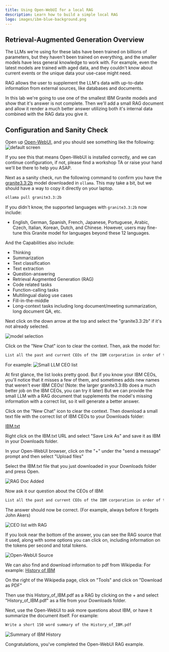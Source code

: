 ```yaml
---
title: Using Open-WebUI for a local RAG
description: Learn how to build a simple local RAG
logo: images/ibm-blue-background.png
---
```


## Retrieval-Augmented Generation Overview
The LLMs we're using for these labs have been trained on billions of parameters, but they haven't been trained on everything, and the smaller models have less general knowledge to work with.
For example, even the latest models are trained with aged data, and they couldn't know about current events or the unique data your use-case might need.

RAG allows the user to supplement the LLM's data with up-to-date information from external sources, like databases and documents.

In this lab we're going to use one of the smallest IBM Granite models and show that it's answer is not complete. Then we'll add a small RAG document and allow it render a much better answer
utilizing both it's internal data combined with the RAG data you give it.

## Configuration and Sanity Check

Open up [Open-WebUI](http://localhost:8080/), and you should see something like the following:
![default screen](../images/openwebui_open_screen.png)

If you see this that means Open-WebUI is installed correctly, and we can continue configuration, if not, please find a workshop TA or
raise your hand we'll be there to help you ASAP.

Next as a sanity check, run the following command to confirm you have the [granite3.3:2b](https://ollama.com/library/granite3.3:2b)
model downloaded in `ollama`. This may take a bit, but we should have a way to copy it directly on your laptop.

```bash
ollama pull granite3.3:2b
```

If you didn't know, the supported languages with `granite3.3:2b` now include:

- English, German, Spanish, French, Japanese, Portuguese, Arabic, Czech, Italian, Korean, Dutch, and Chinese. However, users may fine-tune this Granite model for languages beyond these 12 languages.

And the Capabilities also include:

- Thinking
- Summarization
- Text classification
- Text extraction
- Question-answering
- Retrieval Augmented Generation (RAG)
- Code related tasks
- Function-calling tasks
- Multilingual dialog use cases
- Fill-in-the-middle
- Long-context tasks including long document/meeting summarization, long document QA, etc.


Next click on the down arrow at the top and select the "granite3.3:2b" if it's not already selected.

![model selection](../images/openwebui_model_selection.png)

Click on the "New Chat" icon to clear the context. Then, ask the model for:
```bash
List all the past and current CEOs of the IBM corporation in order of their term as CEO
```
For example:
![Small LLM CEO list](../images/small_llm_ceo_list.png)

At first glance, the list looks pretty good. But if you know your IBM CEOs, you'll notice that it misses a few of them, and sometimes adds new names that weren't ever IBM CEOs!
(Note: the larger granite3.3:8b does a much better job on the IBM CEOs, you can try it later)
But we can provide the small LLM with a RAG document that supplements the model's missing information with a correct list, so it will generate a better answer.

Click on the "New Chat" icon to clear the context.  Then download a small text file with the correct list of IBM CEOs to your Downloads folder:

[IBM.txt](../resources/IBM.txt)

Right click on the IBM.txt URL and select "Save Link As" and save it as IBM in your Downloads folder.

In your Open-WebUI browser, click on the "+" under the "send a message" prompt and then select "Upload files"

Select the IBM.txt file that you just downloaded in your Downloads folder and press Open.

![RAG Doc Added](../images/rag_doc_added.png)

Now ask it our question about the CEOs of IBM:
```bash
List all the past and current CEOs of the IBM corporation in order of their term as CEO
```
The answer should now be correct. (For example, always before it forgets John Akers)

![CEO list with RAG](../images/ceo_list_with_rag.png)

If you look near the bottom of the answer, you can see the RAG source that it used, along with some options you can click on, including information on the tokens per second and total tokens.

![Open-WebUI Source](../images/openwebui_rag_source.png)

We can also find and download information to pdf from Wikipedia:
For example: [History of IBM](https://en.wikipedia.org/wiki/History_of_IBM)

On the right of the Wikipedia page, click on "Tools" and click on "Download as PDF"

Then use this History_of_IBM.pdf as a RAG by clicking on the + and select "History_of_IBM.pdf" as a file from your Downloads folder.

Next, use the Open-WebUI to ask more questions about IBM, or have it summarize the document itself.  For example:
```bash
Write a short 150 word summary of the History_of_IBM.pdf
```
![Summary of IBM History](../images/History_of_IBM_summary.png)

Congratulations, you've completed the Open-WebUI RAG example.

<script data-goatcounter="https://tracker.asgharlabs.io/count"
        async src="//tracker.asgharlabs.io/count.js"></script>
